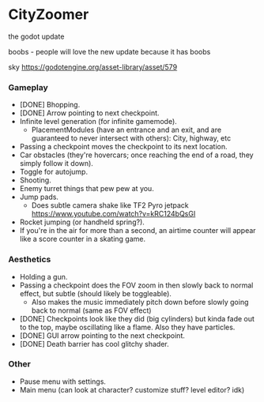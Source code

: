 # CityZoomer

the godot update

boobs - people will love the new update because it has boobs

sky https://godotengine.org/asset-library/asset/579

### Gameplay
- \[DONE] Bhopping.
- \[DONE] Arrow pointing to next checkpoint.
- Infinite level generation (for infinite gamemode).
  - PlacementModules (have an entrance and an exit, and are guaranteed to never intersect with others): City, highway, etc
- Passing a checkpoint moves the checkpoint to its next location.
- Car obstacles (they're hovercars; once reaching the end of a road, they simply follow it down).
- Toggle for autojump.
- Shooting.
- Enemy turret things that pew pew at you.
- Jump pads.
  - Does subtle camera shake like TF2 Pyro jetpack https://www.youtube.com/watch?v=kRC124bQsGI
- Rocket jumping (or handheld spring?).
- If you're in the air for more than a second, an airtime counter will appear like a score counter in a skating game.

### Aesthetics
- Holding a gun.
- Passing a checkpoint does the FOV zoom in then slowly back to normal effect, but subtle (should likely be toggleable).
  - Also makes the music immediately pitch down before slowly going back to normal (same as FOV effect)
- \[DONE] Checkpoints look like they did (big cylinders) but kinda fade out to the top, maybe oscillating like a flame. Also they have particles.
- \[DONE] GUI arrow pointing to the next checkpoint.
- \[DONE] Death barrier has cool glitchy shader.

### Other
- Pause menu with settings.
- Main menu (can look at character? customize stuff? level editor? idk)
